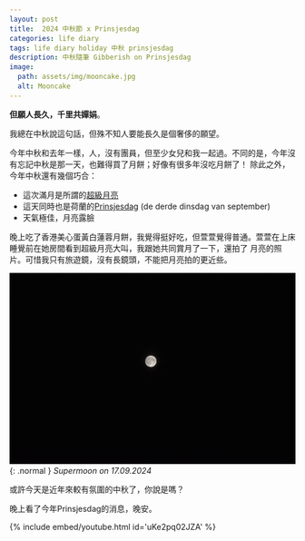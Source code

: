 ```yaml
---
layout: post
title:  2024 中秋節 x Prinsjesdag
categories: life diary
tags: life diary holiday 中秋 prinsjesdag
description: 中秋隨筆 Gibberish on Prinsjesdag
image:
  path: assets/img/mooncake.jpg
  alt: Mooncake
---
```


**但願人長久，千里共嬋娟**。

我總在中秋說這句話，但殊不知人要能長久是個奢侈的願望。

今年中秋和去年一樣，人，沒有團員，但至少女兒和我一起過。不同的是，今年沒有忘記中秋是那一天，也難得買了月餅；好像有很多年沒吃月餅了！
除此之外，今年中秋還有幾個巧合：

- 這次滿月是所謂的[超級月亮][supermoon]
- 這天同時也是荷蘭的[Prinsjesdag][prinsjesdag] (de derde dinsdag van september)
- 天氣極佳，月亮露臉

晚上吃了香港美心蛋黃白蓮蓉月餅，我覺得挺好吃，但萱萱覺得普通。萱萱在上床睡覺前在她房間看到超級月亮大叫，我跟她共同賞月了一下，還拍了
月亮的照片。可惜我只有旅遊鏡，沒有長鏡頭，不能把月亮拍的更近些。

![prinsjesdag supermoon 2024](assets/img/moon.JPG){: .normal }
_Supermoon on 17.09.2024_

或許今天是近年來較有氛圍的中秋了，你說是嗎？

晚上看了今年Prinsjesdag的消息，晚安。

{% include embed/youtube.html id='uKe2pq02JZA' %}

[supermoon]: https://zh.wikipedia.org/wiki/%E8%B6%85%E7%B4%9A%E6%9C%88%E4%BA%AE
[prinsjesdag]: https://nl.wikipedia.org/wiki/Prinsjesdag